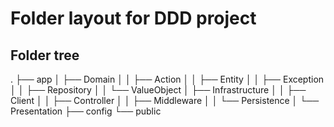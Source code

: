 # Folder layout for DDD project

## Folder tree

.
├── app
│   ├── Domain
│   │   ├── Action
│   │   ├── Entity
│   │   ├── Exception
│   │   ├── Repository
│   │   └── ValueObject
│   ├── Infrastructure
│   │   ├── Client
│   │   ├── Controller
│   │   ├── Middleware
│   │   └── Persistence
│   └── Presentation
├── config
└── public
